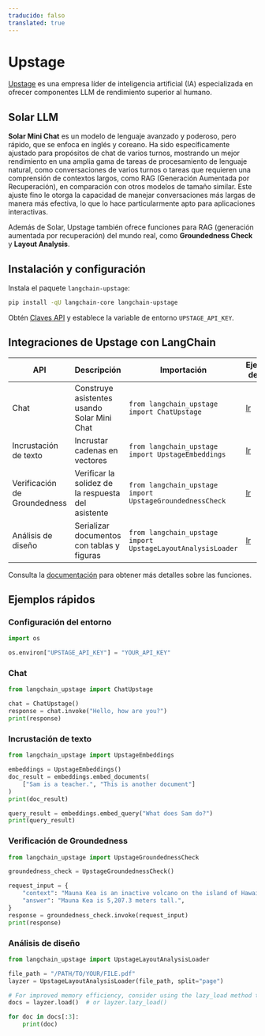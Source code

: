 ```yaml
---
traducido: falso
translated: true
---
```


# Upstage

[Upstage](https://upstage.ai) es una empresa líder de inteligencia artificial (IA) especializada en ofrecer componentes LLM de rendimiento superior al humano.

## Solar LLM

**Solar Mini Chat** es un modelo de lenguaje avanzado y poderoso, pero rápido, que se enfoca en inglés y coreano. Ha sido específicamente ajustado para propósitos de chat de varios turnos, mostrando un mejor rendimiento en una amplia gama de tareas de procesamiento de lenguaje natural, como conversaciones de varios turnos o tareas que requieren una comprensión de contextos largos, como RAG (Generación Aumentada por Recuperación), en comparación con otros modelos de tamaño similar. Este ajuste fino le otorga la capacidad de manejar conversaciones más largas de manera más efectiva, lo que lo hace particularmente apto para aplicaciones interactivas.

Además de Solar, Upstage también ofrece funciones para RAG (generación aumentada por recuperación) del mundo real, como **Groundedness Check** y **Layout Analysis**.

## Instalación y configuración

Instala el paquete `langchain-upstage`:

```bash
pip install -qU langchain-core langchain-upstage
```

Obtén [Claves API](https://console.upstage.ai) y establece la variable de entorno `UPSTAGE_API_KEY`.

## Integraciones de Upstage con LangChain

| API | Descripción | Importación | Ejemplo de uso |
| --- | --- | --- | --- |
| Chat | Construye asistentes usando Solar Mini Chat | `from langchain_upstage import ChatUpstage` | [Ir](../../chat/upstage) |
| Incrustación de texto | Incrustar cadenas en vectores | `from langchain_upstage import UpstageEmbeddings` | [Ir](../../text_embedding/upstage) |
| Verificación de Groundedness | Verificar la solidez de la respuesta del asistente | `from langchain_upstage import UpstageGroundednessCheck` | [Ir](../../tools/upstage_groundedness_check) |
| Análisis de diseño | Serializar documentos con tablas y figuras | `from langchain_upstage import UpstageLayoutAnalysisLoader` | [Ir](../../document_loaders/upstage) |

Consulta la [documentación](https://developers.upstage.ai/) para obtener más detalles sobre las funciones.

## Ejemplos rápidos

### Configuración del entorno

```python
import os

os.environ["UPSTAGE_API_KEY"] = "YOUR_API_KEY"
```

### Chat

```python
from langchain_upstage import ChatUpstage

chat = ChatUpstage()
response = chat.invoke("Hello, how are you?")
print(response)
```

### Incrustación de texto

```python
from langchain_upstage import UpstageEmbeddings

embeddings = UpstageEmbeddings()
doc_result = embeddings.embed_documents(
    ["Sam is a teacher.", "This is another document"]
)
print(doc_result)

query_result = embeddings.embed_query("What does Sam do?")
print(query_result)
```

### Verificación de Groundedness

```python
from langchain_upstage import UpstageGroundednessCheck

groundedness_check = UpstageGroundednessCheck()

request_input = {
    "context": "Mauna Kea is an inactive volcano on the island of Hawaii. Its peak is 4,207.3 m above sea level, making it the highest point in Hawaii and second-highest peak of an island on Earth.",
    "answer": "Mauna Kea is 5,207.3 meters tall.",
}
response = groundedness_check.invoke(request_input)
print(response)
```

### Análisis de diseño

```python
from langchain_upstage import UpstageLayoutAnalysisLoader

file_path = "/PATH/TO/YOUR/FILE.pdf"
layzer = UpstageLayoutAnalysisLoader(file_path, split="page")

# For improved memory efficiency, consider using the lazy_load method to load documents page by page.
docs = layzer.load()  # or layzer.lazy_load()

for doc in docs[:3]:
    print(doc)
```
